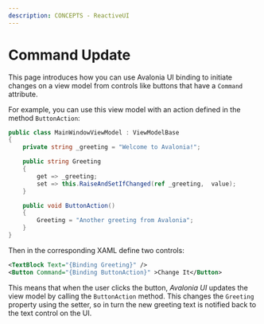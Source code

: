```yaml
---
description: CONCEPTS - ReactiveUI
---
```


# Command Update

This page introduces how you can use Avalonia UI binding to initiate changes on a view model from controls like buttons that have a `Command` attribute.

For example, you can use this view model with an action defined in the method `ButtonAction`:

```csharp
public class MainWindowViewModel : ViewModelBase
{
    private string _greeting = "Welcome to Avalonia!";

    public string Greeting
    {
        get => _greeting;
        set => this.RaiseAndSetIfChanged(ref _greeting,  value);
    }

    public void ButtonAction()
    {
        Greeting = "Another greeting from Avalonia";
    }
}
```

Then in the corresponding XAML define two controls:

```xml
<TextBlock Text="{Binding Greeting}" />
<Button Command="{Binding ButtonAction}" >Change It</Button>
```

This means that when the user clicks the button, _Avalonia UI_ updates the view model by calling the `ButtonAction` method. This changes the `Greeting` property using the setter, so in turn the new greeting text is notified back to the text control on the UI.


